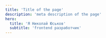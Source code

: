 ```yaml
---
title: 'Title of the page'
description: 'meta description of the page'
hero:
  title: 'Я Николай Юськов'
  subtitle: 'frontend разработчик'
---
```


